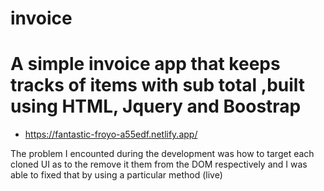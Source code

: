 # invoice
# A simple invoice app that keeps tracks of items with sub total ,built using HTML, Jquery and Boostrap
- https://fantastic-froyo-a55edf.netlify.app/

The problem I encounted during the development was how to target each cloned UI as to the remove it them from the DOM respectively and I was able to fixed that by using a particular method (live)
